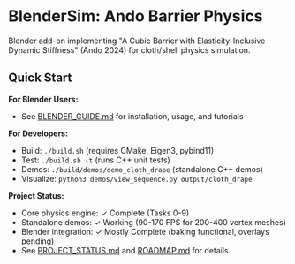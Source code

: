 # BlenderSim: Ando Barrier Physics

Blender add-on implementing "A Cubic Barrier with Elasticity-Inclusive Dynamic Stiffness" (Ando 2024) for cloth/shell physics simulation.

## Quick Start

**For Blender Users:**
- See [BLENDER_GUIDE.md](BLENDER_GUIDE.md) for installation, usage, and tutorials

**For Developers:**
- Build: `./build.sh` (requires CMake, Eigen3, pybind11)
- Test: `./build.sh -t` (runs C++ unit tests)
- Demos: `./build/demos/demo_cloth_drape` (standalone C++ demos)
- Visualize: `python3 demos/view_sequence.py output/cloth_drape`

**Project Status:**
- Core physics engine: ✓ Complete (Tasks 0-9)
- Standalone demos: ✓ Working (90-170 FPS for 200-400 vertex meshes)
- Blender integration: ✓ Mostly Complete (baking functional, overlays pending)
- See [PROJECT_STATUS.md](PROJECT_STATUS.md) and [ROADMAP.md](ROADMAP.md) for details